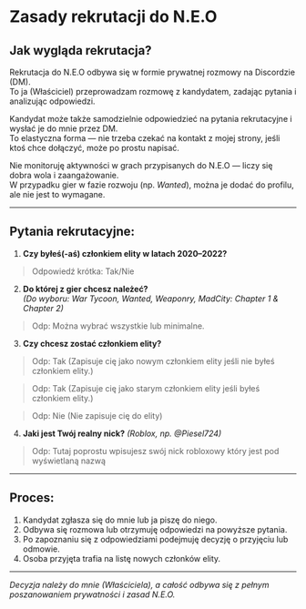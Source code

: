 # Zasady rekrutacji do N.E.O

## Jak wygląda rekrutacja?

Rekrutacja do N.E.O odbywa się w formie prywatnej rozmowy na Discordzie (DM).  
To ja (Właściciel) przeprowadzam rozmowę z kandydatem, zadając pytania i analizując odpowiedzi.

Kandydat może także samodzielnie odpowiedzieć na pytania rekrutacyjne i wysłać je do mnie przez DM.  
To elastyczna forma — nie trzeba czekać na kontakt z mojej strony, jeśli ktoś chce dołączyć, może po prostu napisać.

Nie monitoruję aktywności w grach przypisanych do N.E.O — liczy się dobra wola i zaangażowanie.  
W przypadku gier w fazie rozwoju (np. *Wanted*), można je dodać do profilu, ale nie jest to wymagane.

---

## Pytania rekrutacyjne:

1. **Czy byłeś(-aś) członkiem elity w latach 2020–2022?**
> Odpowiedź krótka: Tak/Nie  
2. **Do której z gier chcesz należeć?**  
*(Do wyboru: War Tycoon, Wanted, Weaponry, MadCity: Chapter 1 & Chapter 2)*
> Odp: Można wybrać wszystkie lub minimalne.  
3. **Czy chcesz zostać członkiem elity?**
> Odp: Tak (Zapisuje cię jako nowym członkiem elity jeśli nie byłeś członkiem elity.)

> Odp: Tak (Zapisuje cię jako starym członkiem elity jeśli byłeś członkiem elity.)

> Odp: Nie (Nie zapisuje cię do elity)
4. **Jaki jest Twój realny nick?** *(Roblox, np. @Piesel724)*
> Odp: Tutaj poprostu wpisujesz swój nick robloxowy który jest pod wyświetlaną nazwą

---

## Proces:

1. Kandydat zgłasza się do mnie lub ja piszę do niego.  
2. Odbywa się rozmowa lub otrzymuję odpowiedzi na powyższe pytania.  
3. Po zapoznaniu się z odpowiedziami podejmuję decyzję o przyjęciu lub odmowie.  
4. Osoba przyjęta trafia na listę nowych członków elity.

---

*Decyzja należy do mnie (Właściciela), a całość odbywa się z pełnym poszanowaniem prywatności i zasad N.E.O.*


